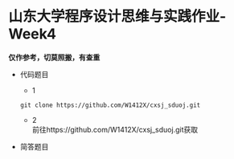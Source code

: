 # 山东大学程序设计思维与实践作业-Week4
**仅作参考，切莫照搬，有查重**
- 代码题目
  - 1
  ```shell
  git clone https://github.com/W1412X/cxsj_sduoj.git
  ```
  - 2  
前往https://github.com/W1412X/cxsj_sduoj.git获取

- 简答题目

